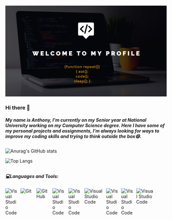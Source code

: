 


![Anurag's GitHub stats](https://github.com/AnthonyRomanVelez/AnthonyRomanVelez/blob/main/My%20project-1.png)
### Hi there 👋 
##### My name is Anthony, I'm currently on my Senior year at National University working on my Computer Science degree. Here I have some of my personal projects and assignments, I'm always looking for ways to improve my coding skills and trying to think outside the box😄.

##

![Anurag's GitHub stats](https://github-readme-stats.vercel.app/api?username=AnthonyRomanVelez&show_icons=true&theme=dark) 

![Top Langs](https://github-readme-stats.vercel.app/api/top-langs/?username=AnthonyRomanVelez&theme=tokyonight)

##


##### 💻Languages and Tools:

<img align="left" alt="Visual Studio Code" width="37px" src="https://cdn.jsdelivr.net/gh/devicons/devicon/icons/vscode/vscode-original.svg" style="padding-right:10px;" />                 
<img align="left" alt="Git" width="40px" src="https://cdn.jsdelivr.net/gh/devicons/devicon/icons/git/git-original.svg" style="padding-right:10px;" />
<img align="left" alt="GitHub" width="40px" src="https://user-images.githubusercontent.com/3369400/139447912-e0f43f33-6d9f-45f8-be46-2df5bbc91289.png" style="padding-right:10px;" />      
<img align="left" alt="Visual Studio Code" width="40px" src="https://cdn.jsdelivr.net/gh/devicons/devicon/icons/cplusplus/cplusplus-plain.svg" style="padding-right:10px;" />                  
<img align="left" alt="Visual Studio Code" width="40px" src="https://cdn.jsdelivr.net/gh/devicons/devicon/icons/c/c-original.svg" style="padding-right:10px;" />       <img align="left" alt="Visual Studio Code" width="58px" src="https://cdn.jsdelivr.net/gh/devicons/devicon/icons/java/java-original-wordmark.svg" style="padding-right:10px;" />          
<img align="left" alt="Visual Studio Code" width="37px" src="https://cdn.jsdelivr.net/gh/devicons/devicon/icons/linkedin/linkedin-original.svg" style="padding-right:10px;" />         
<img align="left" alt="Visual Studio Code" width="37px" src="https://cdn.jsdelivr.net/gh/devicons/devicon/icons/visualstudio/visualstudio-plain.svg" style="padding-right:10px;" />        
<img align="left" alt="Visual Studio Code" width="55px" src="https://cdn.jsdelivr.net/gh/devicons/devicon/icons/apache/apache-original-wordmark.svg"  style="padding-right:10px;" />        





